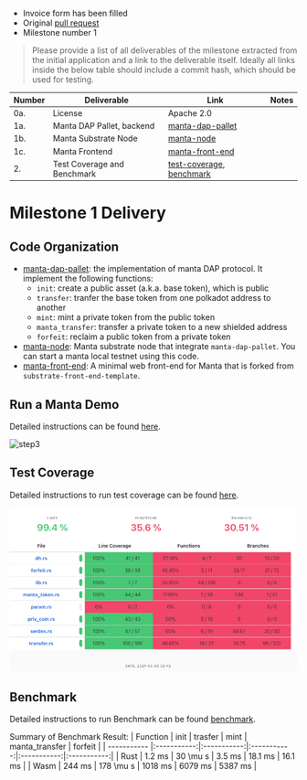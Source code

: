 <!-- # Guildlines

> Only the GitHub account, which is responsible for the pull request of the accepted application is allowed to submit milestones. Don't remove any of the mandatory parts presented in bold letters or as headlines!

**The [invoice form :pencil:](https://forms.gle/8Wx7nxtq8fKrsuEz8) has been filled out correctly for this milestone and the delivery is according to the official [milestone delivery guidelines](https://github.com/w3f/General-Grants-Program/blob/master/grants/milestone-deliverables-guidelines.md).**  

* **PR Link:** Please, provide a link to the initial accepted pull request of your application to the [Web3 Foundation Open Grants Program repository](https://github.com/w3f/Open-Grants-Program). 
* **Milestone Number:** The number of the milestone

Please provide a list of all deliverables of the milestone extracted from the initial application and a link to the deliverable itself. Ideally all links inside the below table should include a commit hash, which should be used for testing.

| Number | Deliverable | Link | Notes |
| ------------- | ------------- | ------------- |------------- |
| 1. | ... |...| ...| 
| 2.  | ... |...| ...| 
 -->

* Invoice form has been filled
* Original [pull request](https://github.com/w3f/Open-Grants-Program/pull/117)
* Milestone number 1

> Please provide a list of all deliverables of the milestone extracted from the initial application and a link to the deliverable itself. Ideally all links inside the below table should include a commit hash, which should be used for testing.

| Number | Deliverable | Link | Notes |
| ------------- | ------------- | ------------- |------------- |
| 0a. | License | Apache 2.0 |
| 1a. | Manta DAP Pallet, backend | [manta-dap-pallet](https://github.com/Manta-Network/manta-node/tree/master/pallets/manta-dap) |  |
| 1b. | Manta Substrate Node | [manta-node](https://github.com/Manta-Network/manta-node) | |
| 1c. | Manta Frontend | [manta-front-end](https://github.com/Manta-Network/manta-front-end) | | 
| 2. | Test Coverage and Benchmark | [test-coverage](https://github.com/Manta-Network/pallet-manta-dap#test-coverage), [benchmark](https://github.com/Manta-Network/pallet-manta-dap#benchmark)|  |


# Milestone 1 Delivery

## Code Organization

* [manta-dap-pallet](https://github.com/Manta-Network/manta-node/tree/master/pallets/manta-dap): the implementation of manta DAP protocol. It implement the following functions:
  - `init`: create a public asset (a.k.a. base token), which is public
  - `transfer`: tranfer the base token from one polkadot address to another
  - `mint`: mint a private token from the public token
  - `manta_transfer`: transfer a private token to a new shielded address
  - `forfeit`: reclaim a public token from a private token
* [manta-node](https://github.com/Manta-Network/manta-node): Manta substrate node that integrate `manta-dap-pallet`. You can start a manta local testnet using this code.
* [manta-front-end](https://github.com/Manta-Network/manta-front-end): A minimal web front-end for Manta that is forked from `substrate-front-end-template`.

## Run a Manta Demo

Detailed instructions can be found [here](https://github.com/Manta-Network/manta-node#demo).

![step3](https://user-images.githubusercontent.com/720571/110532076-3b84a100-80d1-11eb-9c7b-ab7f98350a0b.png)

## Test Coverage

Detailed instructions to run test coverage can be found [here](https://github.com/Manta-Network/pallet-manta-dap#test-coverage).

![Result](https://github.com/Manta-Network/pallet-manta-dap/blob/master/coverage/coverage.png)


## Benchmark

Detailed instructions to run Benchmark can be found [benchmark](https://github.com/Manta-Network/pallet-manta-dap#benchmark).

Summary of Benchmark Result:
| Function      | init |  trasfer | mint | manta_transfer | forfeit |
| ----------- |:-----------:|:-----------:|:-----------:|:-----------:|:-----------:|
| Rust       |    1.2 ms    |  30 \mu s | 3.5 ms | 18.1 ms | 16.1 ms |
| Wasm |    244 ms    |  178 \mu s | 1018 ms | 6079 ms | 5387 ms |
